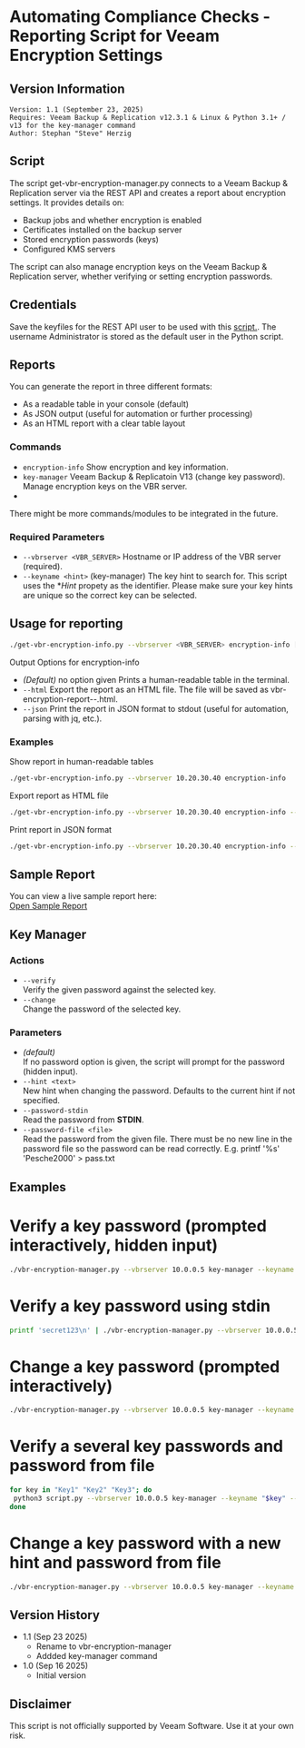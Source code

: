 # Automating Compliance Checks - Reporting Script for Veeam Encryption Settings

## Version Information
~~~~
Version: 1.1 (September 23, 2025)
Requires: Veeam Backup & Replication v12.3.1 & Linux & Python 3.1+ / v13 for the key-manager command
Author: Stephan "Steve" Herzig
~~~~

## Script
The script get-vbr-encryption-manager.py connects to a Veeam Backup & Replication server via the REST API and creates a report about encryption settings. It provides details on:
- Backup jobs and whether encryption is enabled
- Certificates installed on the backup server
- Stored encryption passwords (keys)
- Configured KMS servers

The script can also manage encryption keys on the Veeam Backup & Replication server, whether verifying or setting encryption passwords.

## Credentials
Save the keyfiles for the REST API user to be used with this [script.](https://github.com/yetanothermightytool/python/tree/main/misc/fernet). The username Administrator is stored as the default user in the Python script.

## Reports
You can generate the report in three different formats:
- As a readable table in your console (default)
- As JSON output (useful for automation or further processing)
- As an HTML report with a clear table layout

### Commands
- `encryption-info`
Show encryption and key information.
- `key-manager`  Veeam Backup & Replicatoin V13 (change key password). Manage encryption keys on the VBR server.
- 
There might be more commands/modules to be integrated in the future.

### Required Parameters
- `--vbrserver <VBR_SERVER>` Hostname or IP address of the VBR server (required).
- `--keyname <hint>`   (key-manager) The key hint to search for. This script uses the **Hint* propety as the identifier. Please make sure your key hints are unique so the correct key can be selected.

## Usage for reporting
```bash
./get-vbr-encryption-info.py --vbrserver <VBR_SERVER> encryption-info [--html | --json]
```

Output Options for encryption-info
- *(Default)* no option given
Prints a human-readable table in the terminal.
- `--html`
Export the report as an HTML file.
The file will be saved as vbr-encryption-report-<servername>-<timestamp>.html.
- `--json`
Print the report in JSON format to stdout (useful for automation, parsing with jq, etc.).

### Examples
Show report in human-readable tables
```bash
./get-vbr-encryption-info.py --vbrserver 10.20.30.40 encryption-info
```
Export report as HTML file
```bash
./get-vbr-encryption-info.py --vbrserver 10.20.30.40 encryption-info --html
```
Print report in JSON format
```bash
./get-vbr-encryption-info.py --vbrserver 10.20.30.40 encryption-info --json
```
## Sample Report
You can view a live sample report here:  
[Open Sample Report](https://github.com/yetanothermightytool/python/blob/main/vbr/vbr-encryption-info/vbr-encryption-sample-report.html)

## Key Manager

### Actions
- `--verify`  
 Verify the given password against the selected key.
- `--change`  
 Change the password of the selected key.

### Parameters
- *(default)*  
 If no password option is given, the script will prompt for the password (hidden input).
- `--hint <text>`  
 New hint when changing the password. Defaults to the current hint if not specified.
- `--password-stdin`  
 Read the password from **STDIN**.
- `--password-file <file>`  
 Read the password from the given file. There must be no new line in the password file so the password can be read correctly. E.g. printf '%s' 'Pesche2000' > pass.txt

## Examples

# Verify a key password (prompted interactively, hidden input)
```bash
./vbr-encryption-manager.py --vbrserver 10.0.0.5 key-manager --keyname "My Key" --verify
```

# Verify a key password using stdin
```bash
printf 'secret123\n' | ./vbr-encryption-manager.py --vbrserver 10.0.0.5 key-manager --keyname "My Key" --verify --password-stdin
```
# Change a key password (prompted interactively)
```bash
./vbr-encryption-manager.py --vbrserver 10.0.0.5 key-manager --keyname "My Key" --change
```
# Verify a several key passwords and password from file
```bash
for key in "Key1" "Key2" "Key3"; do
 python3 script.py --vbrserver 10.0.0.5 key-manager --keyname "$key" --verify --password-file /secure/pass.txt
done
```
# Change a key password with a new hint and password from file
```bash
./vbr-encryption-manager.py --vbrserver 10.0.0.5 key-manager --keyname "My Key" --change --hint "New hint" --password-file /secure/path/newpass.txt
```

## Version History
- 1.1 (Sep 23 2025)
   - Rename to vbr-encryption-manager
   - Addded key-manager command
- 1.0 (Sep 16 2025)
  - Initial version
    
## Disclaimer

This script is not officially supported by Veeam Software. Use it at your own risk.
